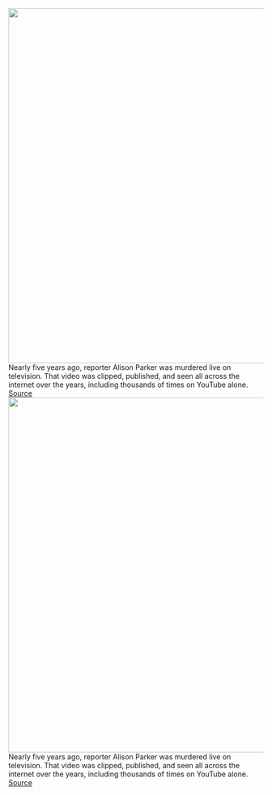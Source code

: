 <img src='https://cdn.vox-cdn.com/thumbor/gjk7Fs9m648zT9EAixZUylN03HU=/0x0:2040x1360/1200x800/filters:focal(857x517:1183x843)/cdn.vox-cdn.com/uploads/chorus_image/image/66345512/acastro_180321_1777_youtube_0002.0.jpg' width='700px' /><br/>
Nearly five years ago, reporter Alison Parker was murdered live on television. That video was clipped, published, and seen all across the internet over the years, including thousands of times on YouTube alone.
<a href='https://www.theverge.com/2020/2/20/21145959/google-youtube-journalist-death-video-ftc-complaint-parker'> Source <a/><img src='https://cdn.vox-cdn.com/thumbor/gjk7Fs9m648zT9EAixZUylN03HU=/0x0:2040x1360/1200x800/filters:focal(857x517:1183x843)/cdn.vox-cdn.com/uploads/chorus_image/image/66345512/acastro_180321_1777_youtube_0002.0.jpg' width='700px' /><br/>
Nearly five years ago, reporter Alison Parker was murdered live on television. That video was clipped, published, and seen all across the internet over the years, including thousands of times on YouTube alone.
<a href='https://www.theverge.com/2020/2/20/21145959/google-youtube-journalist-death-video-ftc-complaint-parker'> Source <a/>